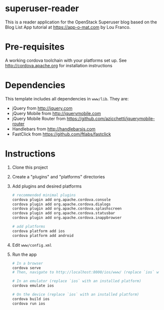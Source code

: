 superuser-reader
==============

This is a reader application for the OpenStack Superuser blog based on the Blog List App tutorial at https://app-o-mat.com by Lou Franco.

Pre-requisites
==============
A working cordova toolchain with your platforms set up. See http://cordova.apache.org for installation instructions

Dependencies
============
This template includes all dependencies in `www/lib`. They are:
* jQuery from http://jquery.com
* jQuery Mobile from http://jquerymobile.com
* jQuery Mobile Router from https://github.com/azicchetti/jquerymobile-router
* Handlebars from http://handlebarsjs.com
* FastClick from https://github.com/ftlabs/fastclick

Instructions
============
1. Clone this project
2. Create a "plugins" and "platforms" directories
3. Add plugins and desired platforms

    ```bash
    # recommended minimal plugins
    cordova plugin add org.apache.cordova.console
    cordova plugin add org.apache.cordova.dialogs
    cordova plugin add org.apache.cordova.splashscreen
    cordova plugin add org.apache.cordova.statusbar
    cordova plugin add org.apache.cordova.inappbrowser
    
    # add platforms 
    cordova platform add ios
    cordova platform add android
    ```

4. Edit `www/config.xml`
5. Run the app

    ```bash
    # In a browser
    cordova serve
    # Then, navigate to http://localhost:8000/ios/www/ (replace `ios` with any platform you installed)
    
    # In an emulator (replace `ios` with an installed platform)
    cordova emulate ios
    
    # On the device (replace `ios` with an installed platform)
    cordova build ios
    cordova run ios
    ```
